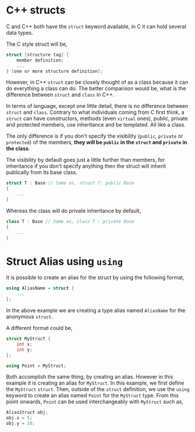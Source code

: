 # C++ structs

C and C++ both have the `struct` keyword available, in C it can hold several data types.

The C style struct will be,

```C
struct [structure tag] {
    member definition;
    ...
} [one or more structure definition];
```

However, in C++ `struct` can be closely thought of as a class because it can do everything a class can do. The better comparison would be, what is the difference between `struct` and `class` in C++.

In terms of language, except one little detail, there is no difference between `struct` and `class`. Contrary to what individuals coming from C first think, a `struct` can have constructors, methods (even `virtual` ones), public, private and protected members, use inheritance and be templated. All like a class.

The only difference is if you don't specify the visibility (`public`, `private` or `protected`) of the members, **they will be `public` in the `struct` and `private` in the class**.

The visibility by default goes just a little further than members, for inheritance if you don't specify anything then the struct will inherit publically from its base class.

```C++
struct T : Base // Same as, struct T: public Base
{
    ...
}
```

Whereas the class will do private inheritance by default,

```C++
class T : Base // Same as, class T : private Base
{
    ...
}
```
# Struct Alias using `using`

It is possible to create an alias for the struct by using the following format,

```C++
using AliasName = struct {
    ...
};
```

In the above example we are creating a type alias named `AliasName` for the anonymous `struct`.

A different format could be,

```C++
struct MyStruct {
    int x;
    int y;
};

using Point = MyStruct;
```

Both accomplish the same thing, by creating an alias. However in this example it is creating an alias for `MyStruct`. In this example, we first define the `MyStruct` `struct`. Then, outside of the `struct` definition, we use the `using` keyword to create an alias named `Point` for the `MyStruct` type. From this point onwards, `Point` can be used interchangeably with `MyStruct` such as,

```C++
AliasStruct obj;
obj.x = 5;
obj.y = 10;
```

